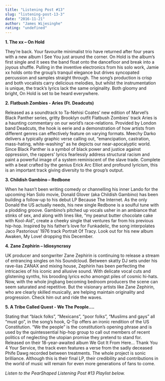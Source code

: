 ```yaml
---
title: "Listening Post #13"
slug: "listening-post-13-3"
date: "2016-11-21"
author: "James Wijesinghe"
rating: "undefined"
---
```


**1\. The xx – On Hold**

They’re back. Your favourite minimalist trio have returned after four years with a new album I See You just around the corner. On Hold is the album’s first single and it sees the band float onto the dancefloor and break into a joyous shuffle. Pulling in the inventive electronics from his solo work, Jamie xx holds onto the group’s tranquil elegance but drives syncopated percussion and samples straight through. The song’s production is crisp and both vocalists carry delicious melodies, but whilst the instrumentation is unique, the track’s lyrics lack the same originality. Both gloomy and bright, On Hold is set to be heard everywhere.

**2\. Flatbush Zombies - Aries (Ft. Deadcuts)**

Released as a soundtrack to Ta-Nehisi Coates’ new edition of Marvel’s Black Panther series, gritty Brooklyn outfit Flatbush Zombies’ track Aries is a haunting commentary on our world’s race-relations. Provided by London band Deadcuts, the hook is eerie and a demonstration of how artists from different genres can effectively feature on varying formats. Meechy Darko delivers a typically graphic verse calling out, “emancipation, castration, mass-hating, white-washing” as he depicts our near-apocalyptic world. Since Black Panther is a symbol of black power and justice against oppression, the rappers’ lyrics fearlessly address structural racism and paint a powerful image of a system reminiscent of the slave trade. Complete with a beat crafted by the genius Erick Arc Elliot and profound lyricism, this is an important track giving diversity to the group’s output.

**3\. Childish Gambino – Redbone**

When he hasn’t been writing comedy or channelling his inner Lando for the upcoming Han Solo movie, Donald Glover (aka Childish Gambino) has been building a follow-up to his debut LP Because The Internet. As the only Donald the US actually needs, his new single Redbone is a soulful tune with a plodding groove. Gambino’s pitched up vocals usher in an ambiance that stinks of sex, and along with lines like, “my peanut butter chocolate cake with Kool-Aid”, create a cheeky single that ventures far from his previous hip-hop. Inspired by his father’s love for Funkadelic, the song interpolates Jaco Pastorious’ 1976 track Portrait Of Tracy. Look out for his new album Awaken, My Love! dropping this December.

**4\. Zane Zephirin – Idiosyncrasy**

UK producer and songwriter Zane Zephirin is continuing to release a stream of entrancing singles on his Soundcloud. Between skatty DJ sets under his rave-lias ZANAX and mixing house, Zephirin has been perfecting the intricacies of his iconic and allusive sound. With delicate vocal cuts and glistening synths, his brooding lyrics echo amongst piles of cosmic hi-hats. Now, with the whole jingbang becoming bedroom producers the scene can seem saturated and repetitive. But the visionary artists like Zane Zephirin, who are clearly skilled musically, are helping maintain originality and progression. Check him out and ride the waves.

**5\. A Tribe Called Quest - We The People….**

Stating that “black folks”, “Mexicans”, “poor folks”, “Muslims and gays” all “must go”, in the song’s hook, Q-Tip offers an ironic rendition of the US Constitution. “We the people” is the constitution’s opening phrase and is used by the quintessential hip-hop group to call out members of recent politics of neglecting the utopian promise they pretend to stand for. Released on their 18-year-awaited album We Got It From Here… Thank You 4 Your Service, the track even features a verse from the sadly deceased Phife Dawg recorded between treatments. The whole project is sonic brilliance. Although this is their final LP, their credibility and contributions in the world of music will remain for even more generations of fans to come.

_Listen to the PearShaped Listening Post #13 Playlist below._
